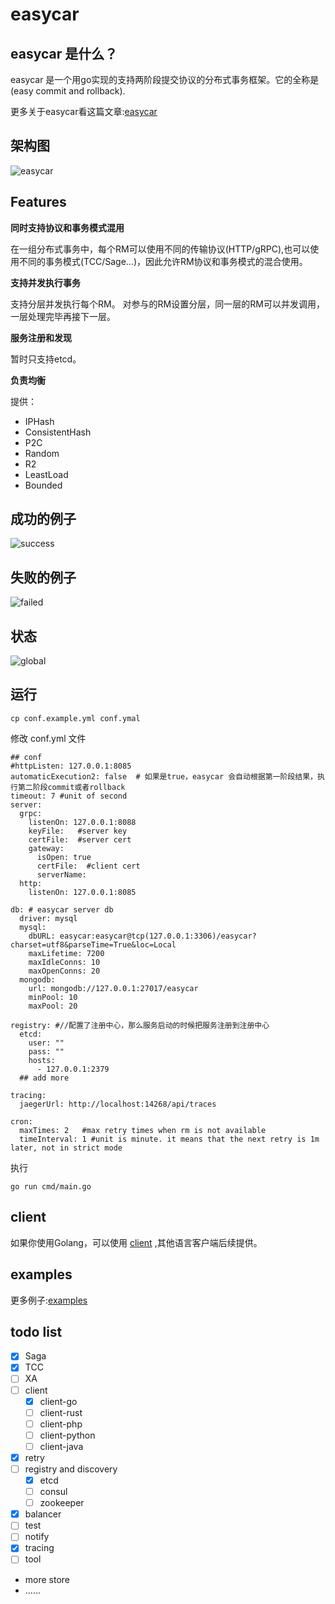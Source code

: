 # easycar

## easycar 是什么？

easycar 是一个用go实现的支持两阶段提交协议的分布式事务框架。它的全称是(easy commit and rollback).

更多关于easycar看这篇文章:[easycar](https://www.syst.top/posts/go/easycar/)

## 架构图

![easycar](https://cdn.syst.top/easycar2.jpg)

## Features

**同时支持协议和事务模式混用**

在一组分布式事务中，每个RM可以使用不同的传输协议(HTTP/gRPC),也可以使用不同的事务模式(TCC/Sage...)，因此允许RM协议和事务模式的混合使用。

**支持并发执行事务**

支持分层并发执行每个RM。 对参与的RM设置分层，同一层的RM可以并发调用，一层处理完毕再接下一层。

**服务注册和发现**

暂时只支持etcd。

**负责均衡**

提供：

- IPHash
- ConsistentHash
- P2C
- Random
- R2
- LeastLoad
- Bounded


## 成功的例子

![success](https://cdn.syst.top/success2.png)

## 失败的例子
![failed](https://cdn.syst.top/failed2.png)

## 状态

![global](https://cdn.syst.top/state3.png)

## 运行

```shell
cp conf.example.yml conf.ymal
```

修改 conf.yml 文件

```ymal
## conf
#httpListen: 127.0.0.1:8085
automaticExecution2: false  # 如果是true，easycar 会自动根据第一阶段结果，执行第二阶段commit或者rollback
timeout: 7 #unit of second
server:
  grpc:
    listenOn: 127.0.0.1:8088
    keyFile:   #server key
    certFile:  #server cert
    gateway:
      isOpen: true
      certFile:  #client cert
      serverName:
  http:
    listenOn: 127.0.0.1:8085

db: # easycar server db
  driver: mysql
  mysql:
    dbURL: easycar:easycar@tcp(127.0.0.1:3306)/easycar?charset=utf8&parseTime=True&loc=Local
    maxLifetime: 7200
    maxIdleConns: 10
    maxOpenConns: 20
  mongodb:
    url: mongodb://127.0.0.1:27017/easycar
    minPool: 10
    maxPool: 20

registry: #//配置了注册中心，那么服务启动的时候把服务注册到注册中心
  etcd:
    user: ""
    pass: ""
    hosts:
      - 127.0.0.1:2379
  ## add more

tracing:
  jaegerUrl: http://localhost:14268/api/traces

cron:
  maxTimes: 2   #max retry times when rm is not available
  timeInterval: 1 #unit is minute. it means that the next retry is 1m later, not in strict mode    
```

执行

```shell
go run cmd/main.go
```

## client

如果你使用Golang，可以使用 [client](https://github.com/easycar/client-go) ,其他语言客户端后续提供。

## examples

更多例子:[examples](https://github.com/easycar/examples)

## todo list

- [x] Saga
- [x] TCC
- [ ] XA
- [ ] client
    - [x] client-go
    - [ ] client-rust
    - [ ] client-php
    - [ ] client-python
    - [ ] client-java
- [x] retry
- [ ] registry and discovery
    - [x] etcd
    - [ ] consul
    - [ ]  zookeeper
- [x] balancer
- [ ] test
- [ ] notify
- [x] tracing
- [ ] tool
- more store
- ......

